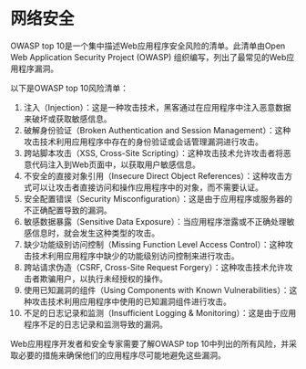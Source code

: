 # 网络安全
OWASP top 10是一个集中描述Web应用程序安全风险的清单。此清单由Open Web Application Security Project (OWASP) 组织编写，列出了最常见的Web应用程序漏洞。

以下是OWASP top 10风险清单：

1. 注入（Injection）：这是一种攻击技术，黑客通过在应用程序中注入恶意数据来破坏或获取敏感信息。
2. 破解身份验证（Broken Authentication and Session Management）：这种攻击技术利用应用程序中存在的身份验证或会话管理漏洞进行攻击。
3. 跨站脚本攻击（XSS, Cross-Site Scripting）：这种攻击技术允许攻击者将恶意代码注入到Web页面中，以获取用户敏感信息。
4. 不安全的直接对象引用（Insecure Direct Object References）：这种攻击方式可以让攻击者直接访问和操作应用程序中的对象，而不需要认证。
5. 安全配置错误（Security Misconfiguration）：这是由于应用程序或服务器的不正确配置导致的漏洞。
6. 敏感数据暴露（Sensitive Data Exposure）：当应用程序泄露或不正确处理敏感信息时，就会发生这种类型的攻击。
7. 缺少功能级别访问控制（Missing Function Level Access Control）：这种攻击技术利用应用程序中缺少的功能级别访问控制来进行攻击。
8. 跨站请求伪造（CSRF, Cross-Site Request Forgery）：这种攻击技术允许攻击者欺骗用户，以执行未经授权的操作。
9. 使用已知漏洞的组件（Using Components with Known Vulnerabilities）：这种攻击技术利用应用程序中使用的已知漏洞组件进行攻击。
10. 不足的日志记录和监测（Insufficient Logging & Monitoring）：这是由于应用程序不足的日志记录和监测导致的漏洞。

Web应用程序开发者和安全专家需要了解OWASP top 10中列出的所有风险，并采取必要的措施来确保他们的应用程序尽可能地避免这些漏洞。